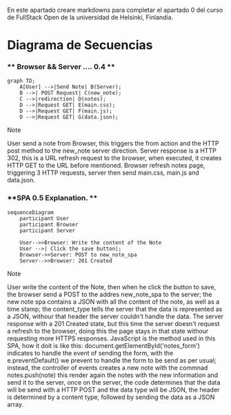 En este apartado creare markdowns para completar el apartado 0 del curso de FullStack Open de la universidad de Helsinki, Finlandia.

# Diagrama de Secuencias
 ### ** Browser && Server .... 0.4 ** 

```mermaid
graph TD;
    A[User] -->|Send Note| B(Server);
    B -->| POST Request| C(new_note);
    C -->|redirection| D(notes);
    D -->|Request GET| E(main.css);
    D -->|Request GET| F(main.js);
    D -->|Request GET| G(data.json);

```
> [!NOTE]
> User send a note from Browser, this triggers the from action and the HTTP post method to the new_note server direction.
>Server response is a HTTP 302, this is a URL refresh request to the browser, when executed, it creates HTTP GET to the URL before mentioned.
>Browser refresh notes page, triggering 3 HTTP requests, server then send main.css, main.js and data.json.


### **SPA 0.5 Explanation. **

```mermaid
sequenceDiagram
    participant User
    participant Browser
    participant Server

    User-->>Browser: Write the content of the Note
    User -->| Click the save button|;
    Browser->>Server: POST to new_note_spa
    Server-->>Browser: 201 Created

```

> [!NOTE]
> User write the content of the Note, then when he click the button to save, the browser send a POST to the addres new_note_spa to the server; the new note spa contains a JSON with all the content of the note, as well as a time stamp; the content_type tells the server that the data is represented as a JSON, withour that header the server couldn't handle the data. The server response with a 201 Created state, but this time the server doesn't request a refresh to the browser, doing this the page stays in that state withour requesting more HTTPS responses. JavaScript is the method used in this SPA, how it doit is like this: document.getElementById('notes_form') indicates to handle the event of sending the form, with the e.preventDefault() we prevent to handle the form to be send as per usual; instead, the controller of events creates a new note with the commnad notes.push(note) this render again the notes with the new information and send it to the server, once on the server, the code determines that the data will be send with a HTTP POST and the data type will be JSON, the header is determined by a content type, followed by sending the data as a JSON array.

